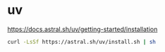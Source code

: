 # uv

https://docs.astral.sh/uv/getting-started/installation

```sh
curl -LsSf https://astral.sh/uv/install.sh | sh
```
